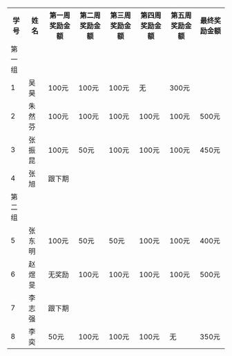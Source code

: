 <table>
<tr>
  <th>学号</th>
  <th>姓名</th>
  <th>第一周奖励金额</th>
  <th>第二周奖励金额</th>
  <th>第三周奖励金额</th>
  <th>第四周奖励金额</th>
  <th>第五周奖励金额</th>
  <th>最终奖励金额</th>
<tr>
<tr>
  <td>第一组</td>
  <td></td>
  <td></td>
  <td></td>
  <td></td>
  <td></td>
</tr>
<tr>
  <td>1</td>
  <td>吴昊</td>
  <td>100元</td>
  <td>100元</td>
  <td>100元</td>
  <td>无</td>
  <td>300元</td>
</tr>
<tr>
  <td>2</td>
  <td>朱然芬</td>
  <td>100元</td>
  <td>100元</td>
  <td>100元</td>
  <td>100元</td>
  <td>100元</td>
  <td>500元</td>
</tr>
<tr>
  <td>3</td>
  <td>张振昆 </td>
  <td>100元</td>
  <td>50元</td>
  <td>100元</td>
  <td>100元</td>
  <td>100元</td>
  <td>450元</td>
</tr>
<tr>
  <td>4</td>
  <td>张旭</td>
  <td>跟下期</td>
</tr>

<tr>
  <td>第二组</td>
  <td></td>
  <td></td>
  <td></td>
  <td></td>
</tr>

<tr>
  <td>5</td>
  <td>张东明</td>
  <td>100元</td>
  <td>50元</td>
  <td>50元</td>
  <td>100元</td>
  <td>100元</td>
   <td>400元</td>
</tr>

<tr>
  <td>6</td>
  <td>赵煜旻</td>
  <td>无奖励</td>
  <td>100元</td>
  <td>100元</td>
  <td>100元</td>
  <td>100元</td>
   <td>500元</td>
</tr>

<tr>
  <td>7</td>
  <td>李志强</td>
  <td>跟下期</td>
</tr>

<tr>
  <td>8</td>
  <td>李奕</td>
  <td>50元</td>
  <td>100元</td>
  <td>100元</td>
  <td>100元</td>
  <td>无</td>
  <td>350元</td>
</tr>
</table>
